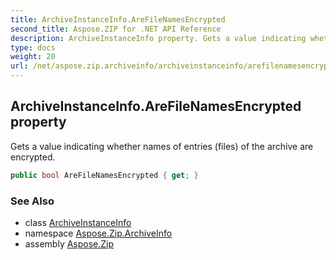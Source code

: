 ```yaml
---
title: ArchiveInstanceInfo.AreFileNamesEncrypted
second_title: Aspose.ZIP for .NET API Reference
description: ArchiveInstanceInfo property. Gets a value indicating whether names of entries files of the archive are encrypted
type: docs
weight: 20
url: /net/aspose.zip.archiveinfo/archiveinstanceinfo/arefilenamesencrypted/
---
```

## ArchiveInstanceInfo.AreFileNamesEncrypted property

Gets a value indicating whether names of entries (files) of the archive are encrypted.

```csharp
public bool AreFileNamesEncrypted { get; }
```

### See Also

* class [ArchiveInstanceInfo](../)
* namespace [Aspose.Zip.ArchiveInfo](../../archiveinstanceinfo/)
* assembly [Aspose.Zip](../../../)


